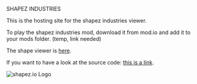 SHAPEZ INDUSTRIES

This is the hosting site for the shapez industries viewer.

To play the shapez industries mod, download it from mod.io and add it to your mods folder. (temp, link needed)

The shape viewer is <a href="https://sense101.github.io/ShapezIndustriesViewer/">here</a>.

If you want to have a look at the source code: <a href="https://github.com/Sense101">this is a link</a>.

<img src="https://i.imgur.com/Y5Z2iqQ.png" alt="shapez.io Logo">
